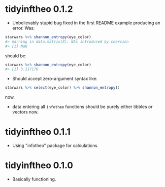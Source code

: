 # tidyinftheo 0.1.2

* Unbelievably stupid bug fixed in the first README example producing an error.  Was:
```R
starwars %>% shannon_entropy(eye_color)
#> Warning in data.matrix(X): NAs introduced by coercion
#> [1] NaN
```
should be:
```R
starwars %>% shannon_entropy(eye_color)
#> [1] 3.117176
```
* Should accept zero-argument syntax like:
```R
starwars %>% select(eye_color) %>% shannon_entropy() 
```
now.
* data entering all `infotheo` functions should be purely either tibbles or vectors now.

# tidyinftheo 0.1.1

* Using "infotheo" package for calculations.

# tidyinftheo 0.1.0

* Basically functioning.
